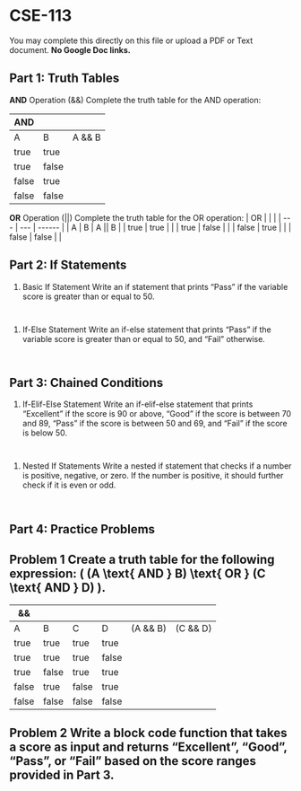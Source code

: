 # CSE-113

You may complete this directly on this file or upload a PDF or Text document. __No Google Doc links.__

## Part 1: Truth Tables
__AND__ Operation (&&) Complete the truth table for the AND operation:

| AND | | |
| --- | --- | --- |
| A	 | B	| A && B |
|true |	true	|
|true |	false	|
|false |	true |	
|false |	false	|

__OR__ Operation (||) Complete the truth table for the OR operation:
| OR | | |
| --- | --- | ------ |
| A	 | B	|   A \|\| B  |
| true | true | |
| true | false | | 
| false | true | |
| false | false | |

## Part 2: If Statements
1. Basic If Statement Write an if statement that prints “Pass” if the variable score is greater than or equal to 50.
``` _


```

1. If-Else Statement Write an if-else statement that prints “Pass” if the variable score is greater than or equal to 50, and “Fail” otherwise.

``` _


```


## Part 3: Chained Conditions
1. If-Elif-Else Statement Write an if-elif-else statement that prints “Excellent” if the score is 90 or above, “Good” if the score is between 70 and 89, “Pass” if the score is between 50 and 69, and “Fail” if the score is below 50.
``` _


```

1. Nested If Statements Write a nested if statement that checks if a number is positive, negative, or zero. If the number is positive, it should further check if it is even or odd.
``` _


```

## Part 4: Practice Problems

## Problem 1 Create a truth table for the following expression: ( (A \text{ AND } B) \text{ OR } (C \text{ AND } D) ). 
|  && | | | | | |
| --- | --- | --- | --- | --- |      --- |
| A   | B   | C   | D   | (A && B) | (C && D) |
| true | true | true | true | | 
| true | true | true | false | | 
| true | false | true | true | |
| false | true | false | true | |
| false | false | false | false | |

## Problem 2 Write a block code function that takes a score as input and returns “Excellent”, “Good”, “Pass”, or “Fail” based on the score ranges provided in Part 3.
